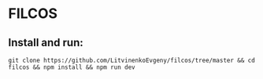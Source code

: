 # FILCOS
## Install and run:
```
git clone https://github.com/LitvinenkoEvgeny/filcos/tree/master && cd filcos && npm install && npm run dev
```